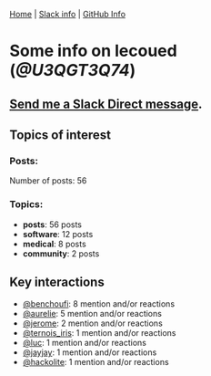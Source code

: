 [Home](https://kelu124.github.io/echommunity/) | [Slack info](https://kelu124.github.io/echommunity/) | [GitHub Info](https://kelu124.github.io/echommunity/github.html)

# Some info on __lecoued__ (_@U3QGT3Q74_)


## [Send me a Slack Direct message](https://echopen.slack.com/messages/@lecoued/).

## Topics of interest

### Posts: 

Number of posts: 56

### Topics:

* __posts__: 56 posts
* __software__: 12 posts
* __medical__: 8 posts
* __community__: 2 posts

## Key interactions 

* [@benchoufi](./U0B47KC3S.md): 8 mention and/or reactions
* [@aurelie](./U37GZRZU6.md): 5 mention and/or reactions
* [@jerome](./U07UEJC2H.md): 2 mention and/or reactions
* [@ternois_iris](./U40CZDKPD.md): 1 mention and/or reactions
* [@luc](./U0AAL4W13.md): 1 mention and/or reactions
* [@jayjay](./U42P4AT7Z.md): 1 mention and/or reactions
* [@hackolite](./U20C8CKTL.md): 1 mention and/or reactions
